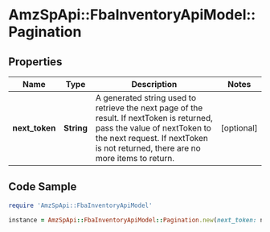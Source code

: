 # AmzSpApi::FbaInventoryApiModel::Pagination

## Properties

Name | Type | Description | Notes
------------ | ------------- | ------------- | -------------
**next_token** | **String** | A generated string used to retrieve the next page of the result. If nextToken is returned, pass the value of nextToken to the next request. If nextToken is not returned, there are no more items to return. | [optional] 

## Code Sample

```ruby
require 'AmzSpApi::FbaInventoryApiModel'

instance = AmzSpApi::FbaInventoryApiModel::Pagination.new(next_token: null)
```


